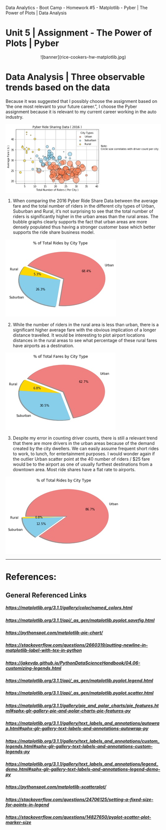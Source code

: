 
Data Analytics - Boot Camp - Homework #5 - Matplotlib - Pyber | The Power of Plots | Data Analysis
# Unit 5 | Assignment - The Power of Plots | Pyber
<p align="center">
![banner](rice-cookers-hw-matplotlib.jpg)
</p>

# Data Analysis | Three observable trends based on the data

Because it was suggested that I possibly choose the assignment based on ‘the one most relevant to your future career.”, I choose the Pyber assignment because it is relevant to my current career working in the auto industry.

![banner](images/2019PyberBubblePlot.jpg)


1.	When comparing the 2016 Pyber Ride Share Data between the average fare and the total number of riders in the different city types of Urban, Suburban and Rural, it’s not surprising to see that the total number of riders is significantly higher in the urban areas than the rural areas. The bubble graphs clearly supports the fact that urban areas are more densely populated thus having a stronger customer base which better supports the ride share business model. 

![banner](images/2019PyberTotalRidesCityType.jpg)


2.	 While the number of riders in the rural area is less than urban, there is a significant higher average fare with the obvious implication of a longer distance travelled. It would be interesting to plot airport locations distances in the rural areas to see what percentage of these rural fares have airports as a destination.

![banner](images/2019PyberTotalFareCityType.jpg)


3.	Despite my error in counting driver counts, there is still a relevant trend that there are more drivers in the urban areas because of the demand created by the city dwellers. We can easily assume frequent short rides to work, to lunch, for entertainment purposes.  I would wonder again if the outlier Urban scatter point at the 40 number of riders / $25 fare would be to the airport as one of usually furthest destinations from a downtown area. Most ride shares have a flat rate to airports.

![banner](images/2019PyberTotalDriversCityType.jpg)
____________________________________________________________________________________________________________________


# References:
## General Referenced Links
##### https://matplotlib.org/3.1.1/gallery/color/named_colors.html
##### https://matplotlib.org/3.1.1/api/_as_gen/matplotlib.pyplot.savefig.html
##### https://pythonspot.com/matplotlib-pie-chart/
##### https://stackoverflow.com/questions/2660319/putting-newline-in-matplotlib-label-with-tex-in-python
#####  https://jakevdp.github.io/PythonDataScienceHandbook/04.06-customizing-legends.html
#####  https://matplotlib.org/3.1.1/api/_as_gen/matplotlib.pyplot.legend.html
#####  https://matplotlib.org/3.1.1/api/_as_gen/matplotlib.pyplot.scatter.html
#####  https://matplotlib.org/3.1.1/gallery/pie_and_polar_charts/pie_features.html#sphx-glr-gallery-pie-and-polar-charts-pie-features-py
#####  https://matplotlib.org/3.1.1/gallery/text_labels_and_annotations/autowrap.html#sphx-glr-gallery-text-labels-and-annotations-autowrap-py
#####  https://matplotlib.org/3.1.1/gallery/text_labels_and_annotations/custom_legends.html#sphx-glr-gallery-text-labels-and-annotations-custom-legends-py
#####  https://matplotlib.org/3.1.1/gallery/text_labels_and_annotations/legend_demo.html#sphx-glr-gallery-text-labels-and-annotations-legend-demo-py
#####  https://pythonspot.com/matplotlib-scatterplot/
#####  https://stackoverflow.com/questions/24706125/setting-a-fixed-size-for-points-in-legend
#####  https://stackoverflow.com/questions/14827650/pyplot-scatter-plot-marker-size

